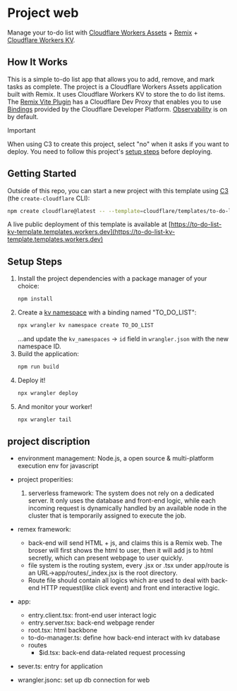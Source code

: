 # Project web

Manage your to-do list with [Cloudflare Workers Assets](https://developers.cloudflare.com/workers/static-assets/) + [Remix](https://remix.run/) + [Cloudflare Workers KV](https://developers.cloudflare.com/kv/).

## How It Works

This is a simple to-do list app that allows you to add, remove, and mark tasks as complete. The project is a Cloudflare Workers Assets application built with Remix. It uses Cloudflare Workers KV to store the to do list items. The [Remix Vite Plugin](https://remix.run/docs/en/main/guides/vite#vite) has a Cloudflare Dev Proxy that enables you to use [Bindings](https://developers.cloudflare.com/workers/runtime-apis/bindings/) provided by the Cloudflare Developer Platform. [Observability](https://developers.cloudflare.com/workers/observability/logs/workers-logs/#enable-workers-logs) is on by default.

> [!IMPORTANT]
> When using C3 to create this project, select "no" when it asks if you want to deploy. You need to follow this project's [setup steps](https://github.com/cloudflare/templates/tree/main/to-do-list-kv-template#setup-steps) before deploying.

<!-- dash-content-end -->

## Getting Started

Outside of this repo, you can start a new project with this template using [C3](https://developers.cloudflare.com/pages/get-started/c3/) (the `create-cloudflare` CLI):

```bash
npm create cloudflare@latest -- --template=cloudflare/templates/to-do-list-kv-template
```

A live public deployment of this template is available at [https://to-do-list-kv-template.templates.workers.dev](https://to-do-list-kv-template.templates.workers.dev)

## Setup Steps

1. Install the project dependencies with a package manager of your choice:
   ```bash
   npm install
   ```
2. Create a [kv namespace](https://developers.cloudflare.com/kv/get-started/) with a binding named "TO_DO_LIST":
   ```bash
   npx wrangler kv namespace create TO_DO_LIST
   ```
   ...and update the `kv_namespaces` -> `id` field in `wrangler.json` with the new namespace ID.
3. Build the application:
   ```bash
   npm run build
   ```
4. Deploy it!
   ```bash
   npx wrangler deploy
   ```
5. And monitor your worker!
   ```bash
   npx wrangler tail
   ```

## project discription
* environment management: Node.js, a open source & multi-platform execution env for javascript
* project properities:
   1. serverless framework: The system does not rely on a dedicated server. It only uses the database and front-end logic, while each incoming request is dynamically handled by an available node in the cluster that is temporarily assigned to execute the job.
* remex framework: 
   * back-end will send HTML + js, and claims this is a Remix web. The broser will first shows the html to user, then it will add js to html secretly, which can present webpage to user quickly.
   * file system is the routing system, every .jsx or .tsx under app/route is an URL->app/routes/_index.jsx is the root directory.
   * Route file should contain all logics which are used to deal with back-end HTTP request(like click event) and front end interactive logic.


* app: 
   * entry.client.tsx: front-end user interact logic
   * entry.server.tsx: back-end webpage render
   * root.tsx: html backbone
   * to-do-manager.ts: define how back-end interact with kv database
   * routes
      * $id.tsx: back-end data-related request processing

* sever.ts: entry for application
* wrangler.jsonc: set up db connection for web